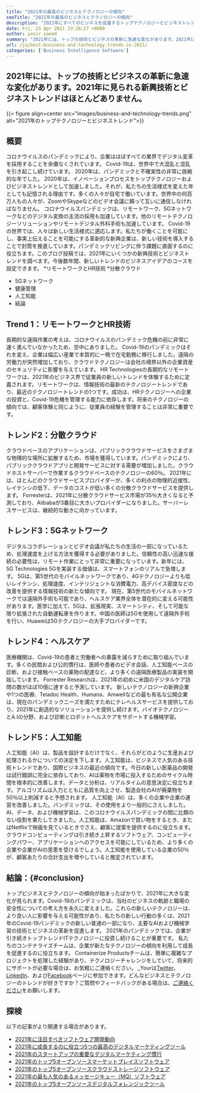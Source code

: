 ```yaml
---
title: "2021年の最高のビジネスとテクノロジーの傾向" 
seoTitle: "2021年の最高のビジネスとテクノロジーの傾向" 
description: "2021年にすべてのビジネスを促進するトップテクノロジーとビジネストレンド。世界中のあらゆるビジネスがこれらの新しいテクノロジートレンドを採用しなければならないと思います。" 
date: Fri, 23 Apr 2021 23:28:27 +0000
author: yasir saeed
summary: "2021年には、トップの技術とビジネスの革新に急速な変化があります。2021年に見られる新興技術とビジネスの傾向はほとんどありません。" 
url: /ja/best-business-and-technology-trends-in-2021/
categories: ['Business Intelligence Software']
---
```


## 2021年には、トップの技術とビジネスの革新に急速な変化があります。2021年に見られる新興技術とビジネストレンドはほとんどありません。

{{< figure align=center src="images/business-and-technology-trends.png" alt="2021年のトップテクノロジーとビジネストレンド">}}


## **概要**
コロナウイルスのパンデミックにより、企業はほぼすべての業界でデジタル変革を採用することを余儀なくされています。 Covid-19は、世界中で大混乱と混乱を引き起こし続けています。 2020年は、パンデミックと不確実性の非常に挑戦的な年でした。 2020年は、イノベーションプロセスをトップテクノロジーおよびビジネストレンドとして加速しました。それが、私たちの生活様式を変えた年としても記憶される理由です。多くの人々が自宅で働いています。世界中の何百万人もの人々が、ZoomやSkypeなどのビデオ会議に頼って互いに通信しなければなりません。
コロナウイルスパンデミックは、リモートワーク、5Gネットワ​​ークなどのデジタル変換の主流の採用も加速しています。他のリモートテクノロジーソリューションやリモートデジタル外科手術も加速しています。 Covid-19の世界では、人々は新しい生活様式に適応します。私たちが働くことを可能にし、事実上伝えることを可能にする革新的な新興企業は、新しい技術を導入することで封筒を推進しています。パンデミックリビングに伴う課題に直面するのに役立ちます。このブログ投稿では、2021年にいくつかの新興技術とビジネストレンドを調べます。今後数年間、新しいトレンドのビジネスアイデアのコースを設定できます。
  *リモートワークとHR技術
  *分散クラウド
  * 5Gネットワ​​ーク
  * 健康管理
  * 人工知能
  * 結論

## Trend 1：リモートワークとHR技術
長期的な遠隔作業の考えは、コロナウイルスのパンデミック危機の前に非常に速く進んでいなかったため、空中にありました。 Covid-19のパンデミックはそれを変え、企業は幅広い産業で本質的に一晩で在宅勤務に移行しました。遠隔の労働力が突然増加しており、クラウドテクノロジーは会社の境界以外の企業資産のセキュリティに影響を与えています。
HR Technologiesの長期的なリモートワークは、2021年のビジネス界で従業員の新しいトレンドを体験するために定義されます。リモートワークは、情報技術の最新のテクノロジートレンドであり、最近のテクノロジートレンドの1つです。成功は、HRテクノロジーへの企業の投資と、Covid-19危機を管理する能力に依存します。将来のテクノロジーの傾向では、顧客体験と同じように、従業員の経験を管理することは非常に重要です。

## トレンド2：分散クラウド
クラウドベースのアプリケーションは、パブリッククラウドサービスをさまざまな物理的な場所に拡散するため、市場を獲得しています。パンデミックにより、パブリッククラウドアプリと開発サービスに対する需要が増加しました。クラウドホストサーバーで作業するクラウドベースのテクノロジーの60％。
2021年には、ほとんどのクラウドサービスプロバイダーが、多くの利点の物理的近接性、レイテンシの低下、データのコストが低い多くの分散クラウドサービスを提供します。 Forresterは、2021年に分散クラウドサービス市場が35％大きくなると予測しており、Alibabaが3番目に大きいプロバイダーになりました。サーバーレスサービスは、継続的な動きに向かっています。

## トレンド3：5Gネットワ​​ーク
デジタルコラボレーションとビデオ会議が私たちの生活の一部になっているため、処理速度を上げる方法を獲得する必要がありました。信頼性の高い迅速な接続の必要性は、リモート作業にとって非常に重要になっています。新年には、5G Technologies 5Gを実装する価値は、スマートフォンのリアルで急増します。 5Gは、第5世代のモバイルネットワークであり、4Gテクノロジーよりも低いレイテンシ、処理速度、インテリジェントな消費電力、高デバイス密度などの改善を提供する情報技術の新たな傾向です。
現在、第5世代のモバイルネットワークでは遠隔外手術も可能であり、ヘルスケア業界全体を潜在的に変える可能性があります。医学に加えて、5Gは、拡張現実、スマートシティ、そして可能な限り拡張された自動運転車を作ります。中国の医師は5Gを使用して遠隔外手術を行い、Huaweiは5Gテクノロジーの大手プロバイダーです。

## トレンド4：ヘルスケア
医療機関は、Covid-19の患者と労働者への暴露を減らすために取り組んでいます。多くの民間および公的慣行は、医師や患者のビデオ会話、人工知能ベースの診断、および接触ベースの薬物の配達など、より多くの遠隔医療製品の実装を開始しています。 Forrester Researchは、2021年の初めに米国のデジタルケア訪問の数がほぼ10億に達すると予測しています。
新しいテクノロジーの新興企業や1つの医療、Teladoc Health、Humana、Amwellなどの最も有名な公開企業は、現在のパンデミックニーズを満たすためにテレヘルスサービスを提供しており、2021年に創造的なソリューションを提供し続けます。バイオテクノロジーとA.Iの分野、および診断とロボットヘルスケアをサポートする機械学習。

## トレンド5：人工知能
人工知能（AI）は、製品を設計するだけでなく、それらがどのように生産および処理されるかについての決定を下します。人工知能は、ビジネスで人気のある技術トレンドであり、国際ビジネスの最近の傾向です。今日の新しい医薬品の開発は試行錯誤に完全に依存しており、AIは薬物を市場に投入するためのサイクル時間を根本的に改善します。データと分析は、リアルタイムの意思決定に役立ちます。アルゴリズムは入力とともに品質を向上させ、製造会社のAIが廃棄物を50％以上削減すると予想されます。
人工知能（AI）は、多くの企業や企業の運営を改善しました。パンデミックは、その使用をより一般的にさえしました。 AI、データ、および機械学習は、このコロナウイルスパンデミックの間に比類のない役割を果たしてきました。人工知能は、Amazonで買い物をするとき、またはNetflixで映画を見ているときでさえ、顧客に提案を提供するのに役立ちます。クラウドコンピューティングは引き続き上昇するソフトウェア、コンピューティングパワー、アプリケーションへのアクセスを可能にしているため、より多くの企業や企業がAIの恩恵を受けるでしょう。人工知能を使用している企業の50％が、顧客あたりの合計支出を増やしていると推定されています。

## 結論：{#conclusion}
トップビジネスとテクノロジーの傾向が始まったばかりで、2021年に大きな変化が見られます。Covid-19のパンデミックは、当社のビジネスの軌跡と職場の安全性についての考え方を永久に変えました。これらの新しいテクノロジーは、より良い人に影響を与える可能性があり、私たちの新しい行動の多くは、2021年のCovid-19パンデミックの新しい普通の一部になり、主要なAIおよび機械学習の技術とビジネスの革新を促進します。 2021年のパンデミックでは、企業が引き続きトップトレンドITテクノロジーに投資し続けることが重要です。
私たちのコンテナライズチームは、企業が新たなテクノロジーの傾向を利用して成長を促進するのに役立ちます。 Containerize Productsチームは、簡単に複雑なプロジェクトを処理した経験があり、テクノロジーチャレンジをしていて、将来的にサポートが必要な場合は、お気軽にご連絡ください。
_Yourは[Twitter][1]、[LinkedIn][2]、および[Facebook][3]ページに参​​加できます。どんなビジネスとテクノロジーのトレンドが好きですか？ご質問やフィードバックがある場合は、[ご連絡ください][4]をお願いします。

## 探検
以下の記事がより関連する場合があります。
  * [2021年に注目すべきソフトウェア開発動向][5]
  * [2021年に成長するのに役立つ5つの最高のデジタルマーケティングツール][6]
  * [2021年のスタートアップの重要なデジタルマーケティング慣行][7]
  * [2021年のトップ5オープンソースマーケットプレイスソフトウェア][8]
  * [2021年のトップ5オープンソースクラウドストレージソフトウェア][9]
  * [2021年の最も人気のあるメッセージキュー（MQ）ソフトウェア][10]
  * [2021年のトップ5オープンソースデジタルフォレンジックツール][11]

  
[1]: https://twitter.com/containerize_co
[2]: https://www.linkedin.com/company/containerize/
[3]: http://facebook.com/containerize
[4]: mailto:yasir.saeed@aspose.com
[5]: https://blog.containerize.com/blockchain-platforms/software-development-trends-to-look-out-for-in-2021/
[6]: https://blog.containerize.com/marketing-automation/5-best-digital-marketing-tools-to-help-you-grow-in-2021/
[7]: https://blog.containerize.com/marketing-automation/important-digital-marketing-practices-for-startups-in-2021/
[8]: https://blog.containerize.com/marketplace/top-5-open-source-marketplace-software-in-2021/
[9]: https://blog.containerize.com/backup-and-sync-software/top-5-open-source-cloud-storage-software-in-2021/
[10]: https://blog.containerize.com/message-queue-software/top-5-open-source-message-queue-software-in-2021/
[11]: https://blog.containerize.com/digital-forensic-tools/top-5-open-source-digital-forensic-tools-in-2021/
